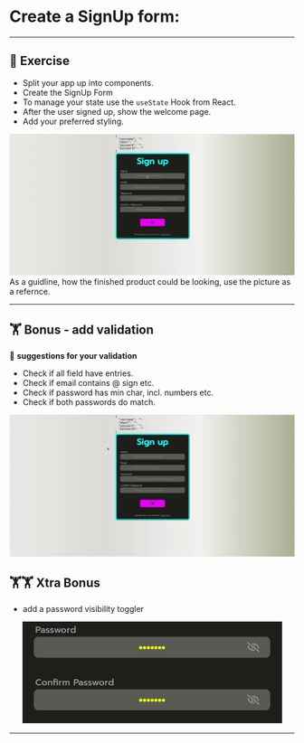# Create a SignUp form:

---

## :cartwheeling: Exercise

- Split your app up into components.
- Create the SignUp Form
- To manage your state use the `useState` Hook from React.
- After the user signed up, show the welcome page.
- Add your preferred styling.

![](signUp.gif)
As a guidline, how the finished product could be looking, use the picture as a refernce.

---
## :weight_lifting: Bonus - add validation

:mag_right: **suggestions for your validation**

- Check if all field have entries.
- Check if email contains @ sign etc. 
- Check if password has min char, incl. numbers etc.
- Check if both passwords do match.

![](signUp-errors.gif)

## :weight_lifting::weight_lifting: Xtra Bonus 

- add a password visibility toggler

<div align="center">

![](pw-visibility.gif)

</div>

---


